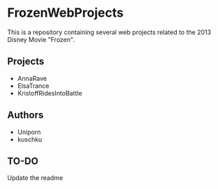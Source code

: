 FrozenWebProjects
=================

This is a repository containing several web projects related to the 2013 Disney Movie "Frozen".

Projects
--------

* AnnaRave
* ElsaTrance
* KristoffRidesIntoBattle

Authors
-------

* Uniporn
* kuschku

TO-DO
-----

Update the readme

